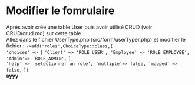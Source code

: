 # Modifier le fomrulaire
Aprés avoir crée une table User puis avoir utilisé CRUD (voir CRUD/crud.md) sur cette table\
Allez dans le fichier UserType.php (src/form/userTyper.php) et modifier le fichier : 
`->add('roles',ChoiceType::class,[`\
                `'choices' => [`
                    `'Client' => 'ROLE_USER',
                    'Employee' => 'ROLE_EMPLOYEE',
                    'Admin'=> 'ROLE_ADMIN',`
                `],`\
                `'help' => 'selectionner un role',
                'multiple'=> false,
                'mapped' => false,`
            `])`\
**ayyy**

